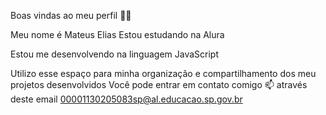 Boas vindas ao meu perfil 💙💙

Meu nome é Mateus Elias
Estou estudando na Alura

Estou me desenvolvendo na linguagem JavaScript

Utilizo esse espaço para minha organização e compartilhamento dos meu projetos desenvolvidos
Você pode entrar em contato comigo 📫
através deste email 00001130205083sp@al.educacao.sp.gov.br

